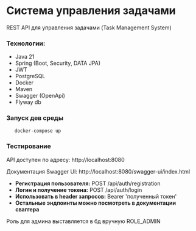 # Система управления задачами

REST API для управления задачами (Task Management System)

### Технологии:
- Java 21
- Spring (Boot, Security, DATA JPA)
- JWT
- PostgreSQL
- Docker
- Maven
- Swagger (OpenApi)
- Flyway db

### Запуск дев среды
```bash
   docker-compose up
```
### Тестирование

API доступен по адресу: http://localhost:8080

Документация Swagger UI: http://localhost:8080/swagger-ui/index.html

- **Регистрация пользователя:** POST /api/auth/registration
- **Логин и получение токена:** POST /api/auth/login
- **Использовать в header запросов:** Bearer 'полученный токен'
- **Остальные эндпоинты можно посмотреть в документации сваггера**

Роль для админа выставляется в бд вручную ROLE_ADMIN
